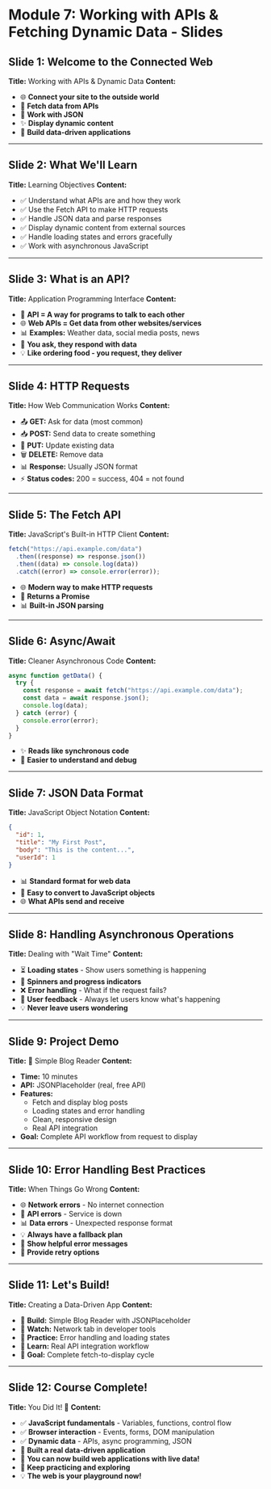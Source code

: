 # Module 7: Working with APIs & Fetching Dynamic Data - Slides

## Slide 1: Welcome to the Connected Web

**Title:** Working with APIs & Dynamic Data
**Content:**

- 🌐 **Connect your site to the outside world**
- 📡 **Fetch data from APIs**
- 🔄 **Work with JSON**
- ✨ **Display dynamic content**
- 🚀 **Build data-driven applications**

---

## Slide 2: What We'll Learn

**Title:** Learning Objectives
**Content:**

- ✅ Understand what APIs are and how they work
- ✅ Use the Fetch API to make HTTP requests
- ✅ Handle JSON data and parse responses
- ✅ Display dynamic content from external sources
- ✅ Handle loading states and errors gracefully
- ✅ Work with asynchronous JavaScript

---

## Slide 3: What is an API?

**Title:** Application Programming Interface
**Content:**

- 🔌 **API = A way for programs to talk to each other**
- 🌐 **Web APIs = Get data from other websites/services**
- 📊 **Examples:** Weather data, social media posts, news
- 📡 **You ask, they respond with data**
- 💡 **Like ordering food - you request, they deliver**

---

## Slide 4: HTTP Requests

**Title:** How Web Communication Works
**Content:**

- 📤 **GET:** Ask for data (most common)
- 📥 **POST:** Send data to create something
- 🔄 **PUT:** Update existing data
- 🗑️ **DELETE:** Remove data
- 📊 **Response:** Usually JSON format
- ⚡ **Status codes:** 200 = success, 404 = not found

---

## Slide 5: The Fetch API

**Title:** JavaScript's Built-in HTTP Client
**Content:**

```javascript
fetch("https://api.example.com/data")
  .then((response) => response.json())
  .then((data) => console.log(data))
  .catch((error) => console.error(error));
```

- 🌐 **Modern way to make HTTP requests**
- 🔄 **Returns a Promise**
- 📊 **Built-in JSON parsing**

---

## Slide 6: Async/Await

**Title:** Cleaner Asynchronous Code
**Content:**

```javascript
async function getData() {
  try {
    const response = await fetch("https://api.example.com/data");
    const data = await response.json();
    console.log(data);
  } catch (error) {
    console.error(error);
  }
}
```

- ✨ **Reads like synchronous code**
- 🎯 **Easier to understand and debug**

---

## Slide 7: JSON Data Format

**Title:** JavaScript Object Notation
**Content:**

```json
{
  "id": 1,
  "title": "My First Post",
  "body": "This is the content...",
  "userId": 1
}
```

- 📊 **Standard format for web data**
- 🔄 **Easy to convert to JavaScript objects**
- 🌐 **What APIs send and receive**

---

## Slide 8: Handling Asynchronous Operations

**Title:** Dealing with "Wait Time"
**Content:**

- ⏳ **Loading states** - Show users something is happening
- 🔄 **Spinners and progress indicators**
- ❌ **Error handling** - What if the request fails?
- 🎯 **User feedback** - Always let users know what's happening
- 💡 **Never leave users wondering**

---

## Slide 9: Project Demo

**Title:** 📝 Simple Blog Reader
**Content:**

- **Time:** 10 minutes
- **API:** JSONPlaceholder (real, free API)
- **Features:**
  - Fetch and display blog posts
  - Loading states and error handling
  - Clean, responsive design
  - Real API integration
- **Goal:** Complete API workflow from request to display

---

## Slide 10: Error Handling Best Practices

**Title:** When Things Go Wrong
**Content:**

- 🌐 **Network errors** - No internet connection
- 🚫 **API errors** - Service is down
- 📊 **Data errors** - Unexpected response format
- 💡 **Always have a fallback plan**
- 🎯 **Show helpful error messages**
- 🔄 **Provide retry options**

---

## Slide 11: Let's Build!

**Title:** Creating a Data-Driven App
**Content:**

- 📝 **Build:** Simple Blog Reader with JSONPlaceholder
- 👀 **Watch:** Network tab in developer tools
- 🔧 **Practice:** Error handling and loading states
- 💬 **Learn:** Real API integration workflow
- 🎯 **Goal:** Complete fetch-to-display cycle

---

## Slide 12: Course Complete!

**Title:** You Did It! 🎉
**Content:**

- ✅ **JavaScript fundamentals** - Variables, functions, control flow
- ✅ **Browser interaction** - Events, forms, DOM manipulation
- ✅ **Dynamic data** - APIs, async programming, JSON
- 📝 **Built a real data-driven application**
- 🚀 **You can now build web applications with live data!**
- 🌟 **Keep practicing and exploring**
- 💡 **The web is your playground now!**
